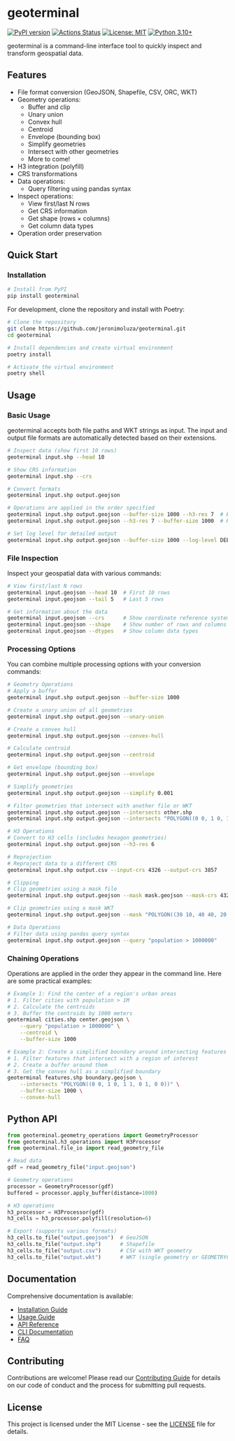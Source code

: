 # geoterminal

[![PyPI version](https://img.shields.io/pypi/v/geoterminal.svg)](https://pypi.python.org/pypi/geoterminal/)
[![Actions Status](https://github.com/jeronimoluza/geoterminal/workflows/Tests/badge.svg)](https://github.com/jeronimoluza/geoterminal/actions?query=workflow%3ATests)
[![License: MIT](https://img.shields.io/badge/License-MIT-yellow.svg)](https://opensource.org/licenses/MIT)
[![Python 3.10+](https://img.shields.io/badge/python-3.10+-blue.svg)](https://www.python.org/downloads/)

geoterminal is a command-line interface tool to quickly inspect and transform geospatial data.

## Features

- File format conversion (GeoJSON, Shapefile, CSV, ORC, WKT)
- Geometry operations:
  - Buffer and clip
  - Unary union
  - Convex hull
  - Centroid
  - Envelope (bounding box)
  - Simplify geometries
  - Intersect with other geometries
  - More to come!
- H3 integration (polyfill)
- CRS transformations
- Data operations:
  - Query filtering using pandas syntax
- Inspect operations:
  - View first/last N rows
  - Get CRS information
  - Get shape (rows × columns)
  - Get column data types
- Operation order preservation



## Quick Start

### Installation

```bash
# Install from PyPI
pip install geoterminal
```

For development, clone the repository and install with Poetry:

```bash
# Clone the repository
git clone https://github.com/jeronimoluza/geoterminal.git
cd geoterminal

# Install dependencies and create virtual environment
poetry install

# Activate the virtual environment
poetry shell
```

## Usage

### Basic Usage

geoterminal accepts both file paths and WKT strings as input. The input and output file formats are automatically detected based on their extensions.

```bash
# Inspect data (show first 10 rows)
geoterminal input.shp --head 10

# Show CRS information
geoterminal input.shp --crs

# Convert formats
geoterminal input.shp output.geojson

# Operations are applied in the order specified
geoterminal input.shp output.geojson --buffer-size 1000 --h3-res 7  # Buffer first, then H3
geoterminal input.shp output.geojson --h3-res 7 --buffer-size 1000  # H3 first, then buffer

# Set log level for detailed output
geoterminal input.shp output.geojson --buffer-size 1000 --log-level DEBUG
```

### File Inspection

Inspect your geospatial data with various commands:

```bash
# View first/last N rows
geoterminal input.geojson --head 10  # First 10 rows
geoterminal input.geojson --tail 5   # Last 5 rows

# Get information about the data
geoterminal input.geojson --crs      # Show coordinate reference system
geoterminal input.geojson --shape    # Show number of rows and columns
geoterminal input.geojson --dtypes   # Show column data types
```

### Processing Options

You can combine multiple processing options with your conversion commands:

```bash
# Geometry Operations
# Apply a buffer
geoterminal input.shp output.geojson --buffer-size 1000

# Create a unary union of all geometries
geoterminal input.shp output.geojson --unary-union

# Create a convex hull
geoterminal input.shp output.geojson --convex-hull

# Calculate centroid
geoterminal input.shp output.geojson --centroid

# Get envelope (bounding box)
geoterminal input.shp output.geojson --envelope

# Simplify geometries
geoterminal input.shp output.geojson --simplify 0.001

# Filter geometries that intersect with another file or WKT
geoterminal input.shp output.geojson --intersects other.shp
geoterminal input.shp output.geojson --intersects "POLYGON((0 0, 1 0, 1 1, 0 1, 0 0))"

# H3 Operations
# Convert to H3 cells (includes hexagon geometries)
geoterminal input.shp output.geojson --h3-res 6

# Reprojection
# Reproject data to a different CRS
geoterminal input.shp output.csv --input-crs 4326 --output-crs 3857

# Clipping
# Clip geometries using a mask file
geoterminal input.shp output.geojson --mask mask.geojson --mask-crs 4326

# Clip geometries using a mask WKT
geoterminal input.shp output.geojson --mask "POLYGON((30 10, 40 40, 20 40, 10 20, 30 10))"

# Data Operations
# Filter data using pandas query syntax
geoterminal input.shp output.geojson --query "population > 1000000"
```

### Chaining Operations

Operations are applied in the order they appear in the command line. Here are some practical examples:

```bash
# Example 1: Find the center of a region's urban areas
# 1. Filter cities with population > 1M
# 2. Calculate the centroids
# 3. Buffer the centroids by 1000 meters
geoterminal cities.shp center.geojson \
    --query "population > 1000000" \
    --centroid \
    --buffer-size 1000

# Example 2: Create a simplified boundary around intersecting features
# 1. Filter features that intersect with a region of interest
# 2. Create a buffer around them
# 3. Get the convex hull as a simplified boundary
geoterminal features.shp boundary.geojson \
    --intersects "POLYGON((0 0, 1 0, 1 1, 0 1, 0 0))" \
    --buffer-size 1000 \
    --convex-hull
```


## Python API

```python
from geoterminal.geometry_operations import GeometryProcessor
from geoterminal.h3_operations import H3Processor
from geoterminal.file_io import read_geometry_file

# Read data
gdf = read_geometry_file("input.geojson")

# Geometry operations
processor = GeometryProcessor(gdf)
buffered = processor.apply_buffer(distance=1000)

# H3 operations
h3_processor = H3Processor(gdf)
h3_cells = h3_processor.polyfill(resolution=6)

# Export (supports various formats)
h3_cells.to_file("output.geojson")  # GeoJSON
h3_cells.to_file("output.shp")      # Shapefile
h3_cells.to_file("output.csv")      # CSV with WKT geometry
h3_cells.to_file("output.wkt")      # WKT (single geometry or GEOMETRYCOLLECTION)
```

## Documentation

Comprehensive documentation is available:

- [Installation Guide](docs/installation.md)
- [Usage Guide](docs/usage.md)
- [API Reference](docs/api.md)
- [CLI Documentation](docs/cli.md)
- [FAQ](docs/faq.md)

## Contributing

Contributions are welcome! Please read our [Contributing Guide](CONTRIBUTING.md) for details on our code of conduct and the process for submitting pull requests.

## License

This project is licensed under the MIT License - see the [LICENSE](LICENSE) file for details.
